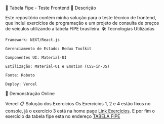 🚗 Tabela Fipe - Teste Frontend
📝 Descrição

Este repositório contém minha solução para o teste técnico de frontend, que inclui exercícios de programação e um projeto de consulta de preços de veículos utilizando a tabela FIPE brasileira.
🛠️ Tecnologias Utilizadas

    Framework: NEXT/React.js

    Gerenciamento de Estado: Redux Toolkit

    Componentes UI: Material-UI

    Estilização: Material-UI e Emotion (CSS-in-JS)

    Fonte: Roboto

    Deploy: Vercel

🚀 Demonstração Online

Vercel
📋 Solução dos Exercícios
Os Exercicios 1, 2 e 4 estão fixos no console, já o exercício 3 está na home page [Link Exercícios](https://tabela-fipe-delta.vercel.app/). 
E por fim o exercício da tabela fipe esta no endereço
[TABELA FIPE](https://tabela-fipe-delta.vercel.app/tabela-fipe)
